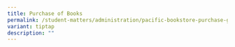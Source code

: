 ```yaml
---
title: Purchase of Books
permalink: /student-matters/administration/pacific-bookstore-purchase-guide/
variant: tiptap
description: ""
---
```

